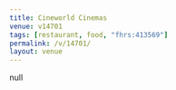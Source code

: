```yaml
---
title: Cineworld Cinemas
venue: v14701
tags: [restaurant, food, "fhrs:413569"]
permalink: /v/14701/
layout: venue
---
```

null
